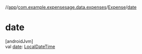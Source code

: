 //[app](../../../index.md)/[com.example.expensesage.data.expenses](../index.md)/[Expense](index.md)/[date](date.md)

# date

[androidJvm]\
val [date](date.md): [LocalDateTime](https://developer.android.com/reference/kotlin/java/time/LocalDateTime.html)
